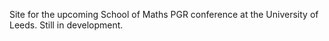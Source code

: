 Site for the upcoming School of Maths PGR conference at the University of Leeds.
Still in development.
